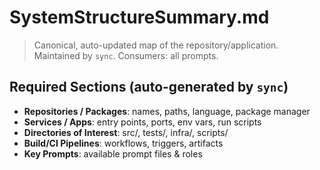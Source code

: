 # SystemStructureSummary.md

> Canonical, auto-updated map of the repository/application.
> Maintained by `sync`. Consumers: all prompts.

## Required Sections (auto-generated by `sync`)
- **Repositories / Packages**: names, paths, language, package manager
- **Services / Apps**: entry points, ports, env vars, run scripts
- **Directories of Interest**: src/, tests/, infra/, scripts/
- **Build/CI Pipelines**: workflows, triggers, artifacts
- **Key Prompts**: available prompt files & roles
